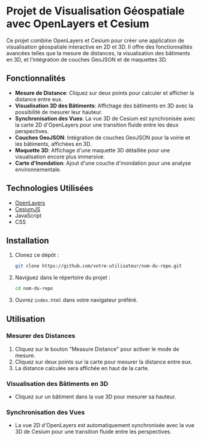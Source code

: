 # Projet de Visualisation Géospatiale avec OpenLayers et Cesium

Ce projet combine OpenLayers et Cesium pour créer une application de visualisation géospatiale interactive en 2D et 3D. Il offre des fonctionnalités avancées telles que la mesure de distances, la visualisation des bâtiments en 3D, et l'intégration de couches GeoJSON et de maquettes 3D.

## Fonctionnalités

- **Mesure de Distance**: Cliquez sur deux points pour calculer et afficher la distance entre eux.
- **Visualisation 3D des Bâtiments**: Affichage des bâtiments en 3D avec la possibilité de mesurer leur hauteur.
- **Synchronisation des Vues**: La vue 3D de Cesium est synchronisée avec la carte 2D d'OpenLayers pour une transition fluide entre les deux perspectives.
- **Couches GeoJSON**: Intégration de couches GeoJSON pour la voirie et les bâtiments, affichées en 3D.
- **Maquette 3D**: Affichage d'une maquette 3D détaillée pour une visualisation encore plus immersive.
- **Carte d'Inondation**: Ajout d'une couche d'inondation pour une analyse environnementale.

## Technologies Utilisées

- [OpenLayers](https://openlayers.org/)
- [CesiumJS](https://cesium.com/cesiumjs/)
- JavaScript
- CSS

## Installation

1. Clonez ce dépôt :
    ```bash
    git clone https://github.com/votre-utilisateur/nom-du-repo.git
    ```

2. Naviguez dans le répertoire du projet :
    ```bash
    cd nom-du-repo
    ```

3. Ouvrez `index.html` dans votre navigateur préféré.

## Utilisation

### Mesurer des Distances

1. Cliquez sur le bouton "Measure Distance" pour activer le mode de mesure.
2. Cliquez sur deux points sur la carte pour mesurer la distance entre eux.
3. La distance calculée sera affichée en haut de la carte.

### Visualisation des Bâtiments en 3D

- Cliquez sur un bâtiment dans la vue 3D pour mesurer sa hauteur.

### Synchronisation des Vues

- La vue 2D d'OpenLayers est automatiquement synchronisée avec la vue 3D de Cesium pour une transition fluide entre les perspectives.


